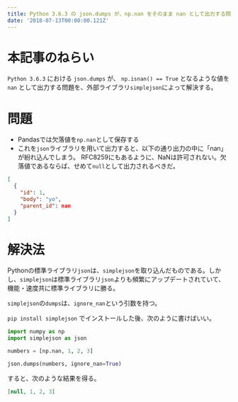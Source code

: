 ```yaml
---
title: Python 3.6.3 の json.dumps が、np.nan をそのまま nan として出力する問題の解消
date: '2018-07-13T00:00:00.121Z'
---
```


# 本記事のねらい
`Python 3.6.3` における `json.dumps` が、 `np.isnan() == True` となるような値を `nan` として出力する問題を、外部ライブラリ`simplejson`によって解決する。

# 問題

* Pandasでは欠落値を`np.nan`として保存する
* これを`json`ライブラリを用いて出力すると、以下の通り出力の中に「nan」が紛れ込んでしまう。
RFC8259にもあるように、NaNは許可されない。欠落値であるならば、せめて`null`として出力されるべきだ。

```json
[
  {
    "id": 1,
    "body": "yo",
    "parent_id": nan
  }
]
```

# 解決法

Pythonの標準ライブラリ`json`は、`simplejson`を取り込んだものである。しかし、`simplejson`は標準ライブラリ`json`よりも頻繁にアップデートされていて、機能・速度共に標準ライブラリに勝る。

`simplejson`の`dumps`は、`ignore_nan`という引数を持つ。

`pip install simplejson` でインストールした後、次のように書けばいい。

```python
import numpy as np
import simplejson as json

numbers = [np.nan, 1, 2, 3]

json.dumps(numbers, ignore_nan=True)
```

すると、次のような結果を得る。

```json
[null, 1, 2, 3]
```
